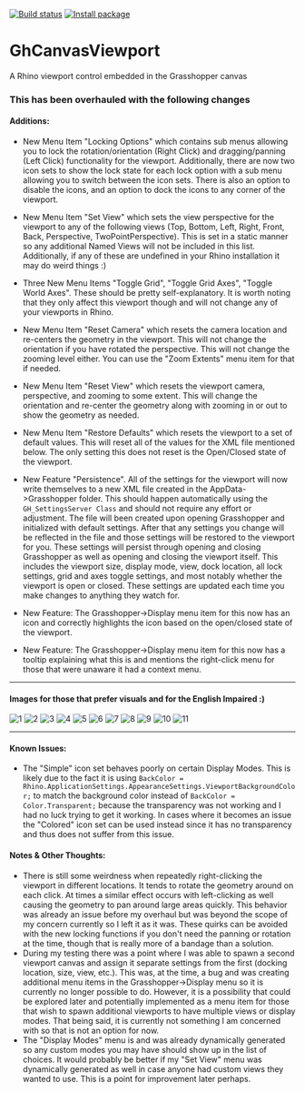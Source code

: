 [![Build status](https://ci.appveyor.com/api/projects/status/d76n0ik2rmx7dxt3?svg=true)](https://ci.appveyor.com/project/mcneel/ghcanvasviewport)
[![Install package](https://img.shields.io/badge/dynamic/json?label=yak&query=version&url=https%3A%2F%2Fyak.rhino3d.com%2Fpackages%2FGhCanvasViewport)](rhino://package/search?q=GhCanvasViewport)

# GhCanvasViewport
A Rhino viewport control embedded in the Grasshopper canvas

### This has been overhauled with the following changes

#### Additions:

- New Menu Item "Locking Options" which contains sub menus allowing you to lock the rotation/orientation (Right Click) and dragging/panning (Left Click) functionality for the viewport. Additionally, there are now two icon sets to show the lock state for each lock option with a sub menu allowing you to switch between the icon sets. There is also an option to disable the icons, and an option to dock the icons to any corner of the viewport.
- New Menu Item "Set View" which sets the view perspective for the viewport to any of the following views (Top, Bottom, Left, Right, Front, Back, Perspective, TwoPointPerspective). This is set in a static manner so any additional Named Views will not be included in this list. Additionally, if any of these are undefined in your Rhino installation it may do weird things :)
- Three New Menu Items "Toggle Grid", "Toggle Grid Axes", "Toggle World Axes". These should be pretty self-explanatory. It is worth noting that they only affect this viewport though and will not change any of your viewports in Rhino.
- New Menu Item "Reset Camera" which resets the camera location and re-centers the geometry in the viewport. This will not change the orientation if you have rotated the perspective. This will not change the zooming level either. You can use the "Zoom Extents" menu item for that if needed.
- New Menu Item "Reset View" which resets the viewport camera, perspective, and zooming to some extent. This will change the orientation and re-center the geometry along with zooming in or out to show the geometry as needed.
- New Menu Item "Restore Defaults" which resets the viewport to a set of default values. This will reset all of the values for the XML file mentioned below. The only setting this does not reset is the Open/Closed state of the viewport.

- New Feature "Persistence". All of the settings for the viewport will now write themselves to a new XML file created in the AppData->Grasshopper folder. This should happen automatically using the `GH_SettingsServer Class` and should not require any effort or adjustment. The file will been created upon opening Grasshopper and initialized with default settings. After that any settings you change will be reflected in the file and those settings will be restored to the viewport for you. These settings will persist through opening and closing Grasshopper as well as opening and closing the viewport itself. This includes the viewport size, display mode, view, dock location, all lock settings, grid and axes toggle settings, and most notably whether the viewport is open or closed. These settings are updated each time you make changes to anything they watch for.
- New Feature: The Grasshopper->Display menu item for this now has an icon and correctly highlights the icon based on the open/closed state of the viewport.
- New Feature: The Grasshopper->Display menu item for this now has a tooltip explaining what this is and mentions the right-click menu for those that were unaware it had a context menu. 
 
---

#### Images for those that prefer visuals and for the English Impaired :)

<img src="https://github.com/GrimblyGorn/GhCanvasViewport/blob/master/pics/cv1.png" alt="1" />
<img src="https://github.com/GrimblyGorn/GhCanvasViewport/blob/master/pics/cv2.png" alt="2" />
<img src="https://github.com/GrimblyGorn/GhCanvasViewport/blob/master/pics/cv3.png" alt="3" />
<img src="https://github.com/GrimblyGorn/GhCanvasViewport/blob/master/pics/cv4.png" alt="4" />
<img src="https://github.com/GrimblyGorn/GhCanvasViewport/blob/master/pics/cv5.png" alt="5" />
<img src="https://github.com/GrimblyGorn/GhCanvasViewport/blob/master/pics/cv6.png" alt="6" />
<img src="https://github.com/GrimblyGorn/GhCanvasViewport/blob/master/pics/cv7.png" alt="7" />
<img src="https://github.com/GrimblyGorn/GhCanvasViewport/blob/master/pics/cv8.png" alt="8" />
<img src="https://github.com/GrimblyGorn/GhCanvasViewport/blob/master/pics/cv9.png" alt="9" />
<img src="https://github.com/GrimblyGorn/GhCanvasViewport/blob/master/pics/cv10.png" alt="10" />
<img src="https://github.com/GrimblyGorn/GhCanvasViewport/blob/master/pics/cv11.png" alt="11" />

---

#### Known Issues:

- The "Simple" icon set behaves poorly on certain Display Modes. This is likely due to the fact it is using `BackColor = Rhino.ApplicationSettings.AppearanceSettings.ViewportBackgroundColor;` to match the background color instead of `BackColor = Color.Transparent;` because the transparency was not working and I had no luck trying to get it working. In cases where it becomes an issue the "Colored" icon set can be used instead since it has no transparency and thus does not suffer from this issue.

#### Notes & Other Thoughts:

- There is still some weirdness when repeatedly right-clicking the viewport in different locations. It tends to rotate the geometry around on each click. At times a similar effect occurs with left-clicking as well causing the geometry to pan around large areas quickly. This behavior was already an issue before my overhaul but was beyond the scope of my concern currently so I left it as it was. These quirks can be avoided with the new locking functions if you don't need the panning or rotation at the time, though that is really more of a bandage than a solution.
- During my testing there was a point where I was able to spawn a second viewport canvas and assign it separate settings from the first (docking location, size, view, etc.). This was, at the time, a bug and was creating additional menu items in the Grasshopper->Display menu so it is currently no longer possible to do. However, it is a possibility that could be explored later and potentially implemented as a menu item for those that wish to spawn additional viewports to have multiple views or display modes. That being said, it is currently not something I am concerned with so that is not an option for now.
- The "Display Modes" menu is and was already dynamically generated so any custom modes you may have should show up in the list of choices. It would probably be better if my "Set View" menu was dynamically generated as well in case anyone had custom views they wanted to use. This is a point for improvement later perhaps.       